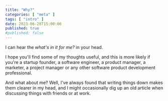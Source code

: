 ```yaml
---
title: "Why?"
categories: [ "meta" ]
tags: [ "intro" ]
date: 2023-06-28T15:00:00
published: true
#published: false
---
```


I can hear the _what's in it for me?_ in your head.
<!--end_excerpt-->

I hope you'll find some of my thoughts useful, and this is more likely if you're a startup founder, a software engineer, a product manager, a marketer, a project manager or any other software product development professional.

And what about me? Well, I've always found that writing things down makes them clearer in my head, and I might occasionally dig up an old article when discussing things with friends or at work.
